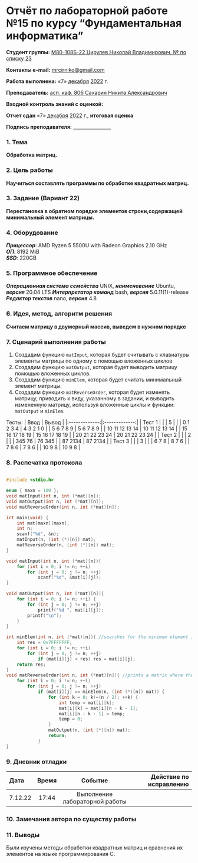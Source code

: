 # Отчёт по лабораторной работе №15 по курсу “Фундаментальная информатика”

<b>Студент группы:</b> <ins>М80-108Б-22 Цирулев Николай Владимирович, № по списку 23</ins> 

<b>Контакты e-mail:</b> <ins>mrcirniko@gmail.com</ins>

<b>Работа выполнена:</b> «7» <ins>декабря</ins> <ins>2022</ins> г.

<b>Преподаватель:</b> <ins>асп. каф. 806 Сахарин Никита Александрович</ins>

<b>Входной контроль знаний с оценкой:</b> <ins> </ins>

<b>Отчет сдан</b> «7» <ins>декабря</ins> <ins>2022</ins> г., <b>итоговая оценка</b> <ins> </ins>

<b>Подпись преподавателя:</b> ________________

### 1. Тема
__Обработка матриц.__

### 2. Цель работы
__Научиться составлять программы по обработке квадратных матриц.__

### 3. Задание (Вариант 22)
__Перестановка в обратном порядке элементов строки,содержащей минимальный элемент матрицы.__

### 4. Оборудование
___Прицессор___: AMD Ryzen 5 5500U with Radeon Graphics 2.10 GHz \
___ОП___: 8192 MiB \
___SSD___: 220GB

### 5. Программное обеспечение
___Операционная система семейства___ UNIX, ___наименование___ Ubuntu, ___версия___  20.04 LTS
___Интерпретатор команд___ bash, ___версия___ 5.0.11(1)-release
___Редактор текстов___ nano, ___версия___ 4.8

### 6. Идея, метод, алгоритм решения
__Считаем матрицу в двумерный массив, выведем в нужном порядке__


### 7. Сценарий выполнения работы
1) Создадим функцию ```matInput```, которая будет считывать с клавиатуры элементы матрицы по одному с помощью вложенных циклов.
2) Создадим функцию ```matOutput```, которая будет выводить матрицу помощью вложенных циклов.
3) Создадим функцию ```minElem```, которая будет считать минимальный элемент матрицы.
4) Создадим функцию ```matReverseOrder```, которая будет изменять матрицу, приводить к виду, указанному в задании, и выводить измененную матрицу, используя вложенные циклы и функции: ```matOutput``` и ```minElem```.

 Тесты: 
|  Ввод  | Вывод |
|:-------------:|:-------------:|
| Тест 1 |  |
| 5 |  |
| 0  1  2  3  4 | 4 3 2 1 0 |
| 5  6  7  8  9 | 5 6 7 8 9 |
| 10 11 12 13 14 | 10 11 12 13 14 |
| 15 16 17 18 19 | 15 16 17 18 19 |
| 20 21 22 23 24 | 20 21 22 23 24 |
| Тест 2 |  |
| 2 |  |
| 345 76 | 76 345 |
| 87 2134 | 87 2134  |
| Тест 3 |  |
| 3 |  |
| 6 7 8 | 8 7 6 |
| 7 8 6 | 7 8 6 |
| 10 9 8 | 10 9 8 |


### 8. Распечатка протокола
```C ./lab15.c 
```







```C
#include <stdio.h>

enum { maxn = 100 };
void matInput(int n, int (*mat)[n]);
void matOutput(int n, int (*mat)[n]);
void matReverseOrder(int n, int (*mat)[n]);

int main(void) {
    int mat[maxn][maxn];
    int n;
    scanf("%d", &n);
    matInput(n, (int (*)[n]) mat);
    matReverseOrder(n, (int (*)[n]) mat);
}

void matInput(int n, int (*mat)[n]){
    for (int i = 0; i != n; ++i)
        for (int j = 0; j != n; ++j)
            scanf("%d", &mat[i][j]);
}

void matOutput(int n, int (*mat)[n]){
    for (int i = 0; i != n; ++i) {
        for (int j = 0; j != n; ++j)
            printf("%d ", mat[i][j]);
        printf("\n");
    }
}

int minElem(int n, int (*mat)[n]){ //searches for the minimum element in the matrix
    int res = 0x7FFFFFFF;
    for (int i = 0; i != n; ++i)
        for (int j = 0; j != n; ++j)
            if (mat[i][j] < res) res = mat[i][j];
    return res;
}
void matReverseOrder(int n, int (*mat)[n]){ //prints a matrix where the row elements with the minimum element are rearranged in reverse order
    for (int i = 0; i != n; ++i)
        for (int j = 0; j != n; ++j)
            if (mat[i][j] == minElem(n, (int (*)[n]) mat)) {
                for (int k = 0; k!=(n / 2); ++k) {
                    int temp = mat[i][k];
                    mat[i][k] = mat[i][n - k - 1];
                    mat[i][n - k - 1] = temp;
                    temp = 0;
                }
                matOutput(n, (int (*)[n]) mat);
                return;
            }
}
```


### 9. Дневник отладки

|  Дата    | Время | Событие  | Действие по исправлению |
|:------------- |:---------------:|:---------------:| -------------:|
| 7.12.22 | 17:44 | Выполнение лабораторной работы | |

### 10. Замечания автора по существу работы

### 11. Выводы
Были изучены методы обработки квадратных матриц и сравнения их элементов на языке программирования C.

